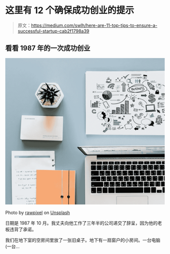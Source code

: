 # 这里有 12 个确保成功创业的提示

> 原文：<https://medium.com/swlh/here-are-11-top-tips-to-ensure-a-successful-startup-cab2f1798a39>

## 看看 1987 年的一次成功创业

![](img/1c4bc2eea07987aca665b672e091c089.png)

Photo by [rawpixel](https://unsplash.com/photos/mVpZLcD_F6k?utm_source=unsplash&utm_medium=referral&utm_content=creditCopyText) on [Unsplash](https://unsplash.com/search/photos/business?utm_source=unsplash&utm_medium=referral&utm_content=creditCopyText)

日期是 1987 年 10 月。我丈夫向他工作了三年半的公司递交了辞呈，因为他的老板违背了承诺。

我们在地下室的空房间里放了一张旧桌子。地下有一扇窗户的小房间。一台电脑(一台…
